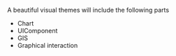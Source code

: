 A beautiful visual themes will include the following parts

* Chart
* UIComponent
* GIS
* Graphical interaction



